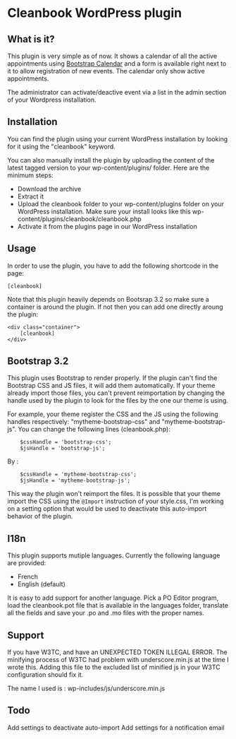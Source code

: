 
# Cleanbook WordPress plugin

## What is it?

This plugin is very simple as of now. It shows a calendar of all the active appointments using [Bootstrap Calendar] and a form is available right next to it to allow registration of new events. The calendar only show active appointments.

The administrator can activate/deactive event via a list in the admin section of your Wordpress installation.

## Installation
You can find the plugin using your current WordPress installation by looking for it using the "cleanbook" keyword.

You can also manually install the plugin by uploading the content of the latest tagged version to your wp-content/plugins/ folder. Here are the minimum steps:

  - Download the archive
  - Extract it
  - Upload the cleanbook folder to your wp-content/plugins folder on your WordPress installation. Make sure your install looks like this wp-content/plugins/cleanbook/cleanbook.php
  - Activate it from the plugins page in our WordPress installation


## Usage
In order to use the plugin, you have to add the following shortcode in the page:
```
[cleanbook]
```

Note that this plugin heavily depends on Bootsrap 3.2 so make sure a container is around the plugin. If not then you can add one directly aroung the plugin:

```
<div class="container">
    [cleanbook]
</div>
```

## Bootstrap 3.2
This plugin uses Bootstrap to render properly. If the plugin can't find the Bootstrap CSS and JS files, it will add them automatically. If your theme already import those files, you can't prevent reimportation by changing the handle used by the plugin to look for the files by the one our theme is using.

For example, your theme register the CSS and the JS using the following handles respectively: "mytheme-bootstrap-css" and "mytheme-bootstrap-js". You can change the following lines (cleanbook.php):
```
    $cssHandle = 'bootstrap-css';
    $jsHandle = 'bootstrap-js';
```
By :
```
    $cssHandle = 'mytheme-bootstrap-css';
    $jsHandle = 'mytheme-bootstrap-js';
```
This way the plugin won't reimport the files. It is possible that your theme import the CSS using the `@Import` instruction of your style.css, I'm working on a setting option that would be used to deactivate this auto-import behavior of the plugin.

## I18n
This plugin supports mutiple languages. Currently the following language are provided:
 - French
 - English (default)

It is easy to add support for another language. Pick a PO Editor program, load the cleanbook.pot file that is available in the languages folder, translate all the fields and save your .po and .mo files with the proper names.

## Support

If you have W3TC, and have an UNEXPECTED TOKEN ILLEGAL ERROR. The minifying process of W3TC had problem with underscore.min.js at the time I wrote this. Adding this file to the excluded list of minified js in your W3TC configuration should fix it.

The name I used is : wp-includes/js/underscore.min.js

## Todo
Add settings to deactivate auto-import
Add settings for a notification email 

[bootstrap calendar]:http://bootstrap-calendar.azurewebsites.net/
